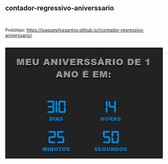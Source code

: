 ## contador-regressivo-aniverssario

<br />

Protótipo: https://isaquesilvasantos.github.io//contador-regressivo-aniverssario/

<br />

<img src="https://github.com/IsaqueSilvaSantos/contador-regressivo-aniverssario/blob/main/assets/images/cover.png" alt="" width="1000" />

